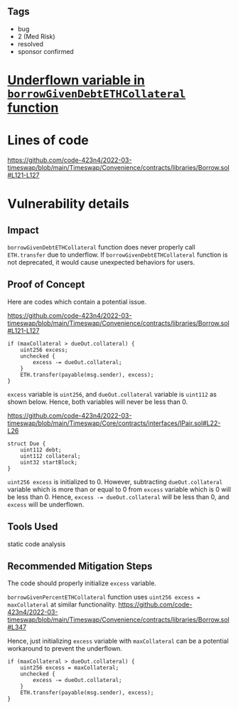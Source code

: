 ## Tags

- bug
- 2 (Med Risk)
- resolved
- sponsor confirmed

# [Underflown variable in ``borrowGivenDebtETHCollateral`` function](https://github.com/code-423n4/2022-03-timeswap-findings/issues/32) 

# Lines of code

https://github.com/code-423n4/2022-03-timeswap/blob/main/Timeswap/Convenience/contracts/libraries/Borrow.sol#L121-L127


# Vulnerability details

## Impact
``borrowGivenDebtETHCollateral`` function does never properly call ``ETH.transfer`` due to underflow. If ``borrowGivenDebtETHCollateral`` function is not deprecated, it would cause unexpected behaviors for users.


## Proof of Concept
Here are codes which contain a potential issue.

https://github.com/code-423n4/2022-03-timeswap/blob/main/Timeswap/Convenience/contracts/libraries/Borrow.sol#L121-L127
```
if (maxCollateral > dueOut.collateral) {
    uint256 excess;
    unchecked {
        excess -= dueOut.collateral;
    }
    ETH.transfer(payable(msg.sender), excess);
}
```

``excess`` variable is ``uint256``, and ``dueOut.collateral`` variable is ``uint112`` as shown below. Hence, both variables will never be less than 0.

https://github.com/code-423n4/2022-03-timeswap/blob/main/Timeswap/Core/contracts/interfaces/IPair.sol#L22-L26
```
struct Due {
    uint112 debt;
    uint112 collateral;
    uint32 startBlock;
}
```

``uint256 excess`` is initialized to 0. However, subtracting ``dueOut.collateral`` variable which is more than or equal to 0 from ``excess`` variable which is 0 will be less than 0. Hence, ``excess -= dueOut.collateral`` will be less than 0, and ``excess`` will be underflown.


## Tools Used
static code analysis


## Recommended Mitigation Steps
The code should properly initialize ``excess`` variable.

``borrowGivenPercentETHCollateral`` function uses ``uint256 excess = maxCollateral`` at similar functionality.
https://github.com/code-423n4/2022-03-timeswap/blob/main/Timeswap/Convenience/contracts/libraries/Borrow.sol#L347

Hence, just initializing ``excess`` variable with ``maxCollateral`` can be a potential workaround to prevent the underflown.
```
if (maxCollateral > dueOut.collateral) {
    uint256 excess = maxCollateral;
    unchecked {
        excess -= dueOut.collateral;
    }
    ETH.transfer(payable(msg.sender), excess);
}
```

